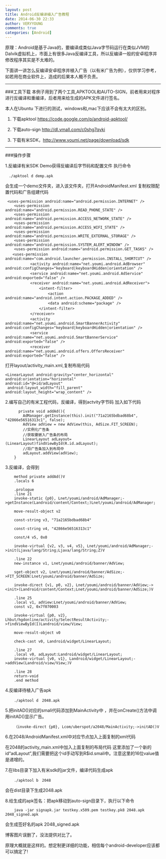 ```yaml
---
layout: post
title: Android反编译植入广告教程
date: 2014-06-30 22:33
author: VERYYOUNG
comments: true
categories: [Android]
---
```


原理：Android是基于Java的，要编译成类似Java字节码运行在类似JVM的Dalvik虚拟机上，市面上有很多Java反编译工具，所以反编译一般的安卓程序并修改程序其实是不太难的。

下面讲一讲怎么反编译安卓程序并植入广告（以有米广告为例），仅供学习参考，如若用在商业软件上，造成的后果本人概不负责。



----------

###工具下载
本例子用到了两个工具,APKTOOL和AUTO-SIGN，前者用来对程序进行反编译和重编译，后者用来给生成的APK文件进行签名。

本人在Ubuntu 下进行的测试，windows和,mac下应该不会有太大的区别。

1. 下载apktool <a title=" https://code.google.com/p/android-apktool/" href=" https://code.google.com/p/android-apktool/" target="_blank"> https://code.google.com/p/android-apktool/</a>

2. 下载auto-sign <a title="http://dl.vmall.com/c0shg7qvki" href="http://dl.vmall.com/c0shg7qvki" target="_blank">http://dl.vmall.com/c0shg7qvki</a>

3. 下载有米SDK，<a title="http://www.youmi.net/page/download/sdk" href="http://www.youmi.net/page/download/sdk" target="_blank">http://www.youmi.net/page/download/sdk</a>


----------

###操作步骤

1.反编译有米SDK Demo获得反编译后字节码和配置文件
执行命令

	　./apktool d demp.apk

会生成一个demo文件夹，进入该文件夹，打开AndroidManifest.xml
复制权限配置代码和广告组建代码

	 <uses-permission android:name="android.permission.INTERNET" />
	    <uses-permission android:name="android.permission.READ_PHONE_STATE" />
	    <uses-permission android:name="android.permission.ACCESS_NETWORK_STATE" />
	    <uses-permission android:name="android.permission.ACCESS_WIFI_STATE" />
	    <uses-permission android:name="android.permission.WRITE_EXTERNAL_STORAGE" />
	    <uses-permission android:name="android.permission.SYSTEM_ALERT_WINDOW" />
	    <uses-permission android:name="android.permission.GET_TASKS" />
	　　<uses-permission android:name="com.android.launcher.permission.INSTALL_SHORTCUT" />
	　　        <activity	android:name="net.youmi.android.AdBrowser" android:configChanges="keyboard|keyboardHidden|orientation" />
	　　        <service android:name="net.youmi.android.AdService" android:exported="false" />
	　　        <receiver android:name="net.youmi.android.AdReceiver">
	　　            <intent-filter>
	　　                <action android:name="android.intent.action.PACKAGE_ADDED" />
	　　                <data android:scheme="package" />
	　　            </intent-filter>
	　　        </receiver>
	　　        <activity	android:name="net.youmi.android.SmartBannerActivity" android:configChanges="keyboard|keyboardHidden|orientation" />
	　　        <service android:name="net.youmi.android.SmartBannerService" android:exported="false" />
	　　        <receiver android:name="net.youmi.android.offers.OffersReceiver" android:exported="false" />


  打开layout/activity_main.xml,复制布局代码

	<LinearLayout android:gravity="center_horizontal" 
	android:orientation="horizontal" 
	android:id="@+id/adLayout"
	 android:layout_width="fill_parent"
	android:layout_height="wrap_content" />


2.编写自己的有米工程代码，反编译，得到actvity字节码
加入如下代码

		  private void addAd(){
	        AdManager.getInstance(this).init("71a2165bdbad68b4", "42866e56516313c1", false);
	        AdView adView = new AdView(this, AdSize.FIT_SCREEN);
	        //实例化广告条
	        //获取要嵌入广告条的布局
	        LinearLayout adLayout=(LinearLayout)findViewById(R.id.adLayout);
	        //将广告条加入到布局中
	        adLayout.addView(adView);
	    }

3.反编译，会得到

		method private addAd()V
	    .locals 6
	
	    .prologue
	    .line 21
	    invoke-static {p0}, Lnet/youmi/android/AdManager;->getInstance(Landroid/content/Context;)Lnet/youmi/android/AdManager;
	
	    move-result-object v2
	
	    const-string v3, "71a2165bdbad68b4"
	
	    const-string v4, "42866e56516313c1"
	
	    const/4 v5, 0x0
	
	    invoke-virtual {v2, v3, v4, v5}, Lnet/youmi/android/AdManager;->init(Ljava/lang/String;Ljava/lang/String;Z)V
	
	    .line 22
	    new-instance v1, Lnet/youmi/android/banner/AdView;
	
	    sget-object v2, Lnet/youmi/android/banner/AdSize;->FIT_SCREEN:Lnet/youmi/android/banner/AdSize;
	
	    invoke-direct {v1, p0, v2}, Lnet/youmi/android/banner/AdView;-><init>(Landroid/content/Context;Lnet/youmi/android/banner/AdSize;)V
	
	    .line 25
	    .local v1, adView:Lnet/youmi/android/banner/AdView;
	    const v2, 0x7f070003
	
	    invoke-virtual {p0, v2}, Lhbut/hgdonline/activity/SelectResultActivity;->findViewById(I)Landroid/view/View;
	
	    move-result-object v0
	
	    check-cast v0, Landroid/widget/LinearLayout;
	
	    .line 27
	    .local v0, adLayout:Landroid/widget/LinearLayout;
	    invoke-virtual {v0, v1}, Landroid/widget/LinearLayout;->addView(Landroid/view/View;)V
	
	    .line 28
	    return-void
		.end method


4.反编译待植入广告apk
 
		./apktool d　2048.apk

5.把initAD()对应的smali代码添加到MainActivity中 ，并在onCreate()方法中调用initAD()显示广告。

		（invoke-direct {p0}, Lcom/uberspot/a2048/MainActivity;->initAD()V

6.在2048/AndroidManifest.xml中对应节点加入上面复制的xml代码

在2048的activity_main.xml中加入上面复制的布局代码
这里添加了一个新的id“adLayout”,我们需要把这个id手动写到R$id.smali中。注意这里的16位value值是递增的。


7.在libs目录下加入有米sdk的jar文件，编译代码生成apk

		./apktool b　2048

   会在dist目录下生成2048.apk



8.给生成的apk签名：把apk移动到auto-sign目录下，执行以下命令

		java -jar signapk.jar testkey.x509.pem testkey.pk8 2048.apk 2048_signed.apk 

会生成签好名的apk 2048_signed.apk

博客图片误删了，没法提供对比了。

原理大概就是这样的。想定制更详细的功能，相信每个android-developer应该都可以搞定了!
